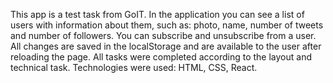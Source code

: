 This app is a test task from GoIT. 
In the application you can see a list of users with information about them, such as: photo, name, number of tweets and
number of followers. 
You can subscribe and unsubscribe from a user. 
All changes are saved in the localStorage and are available to the user after reloading the
page. 
All tasks were completed according to the layout and technical task.
Technologies were used: HTML, CSS, React.
